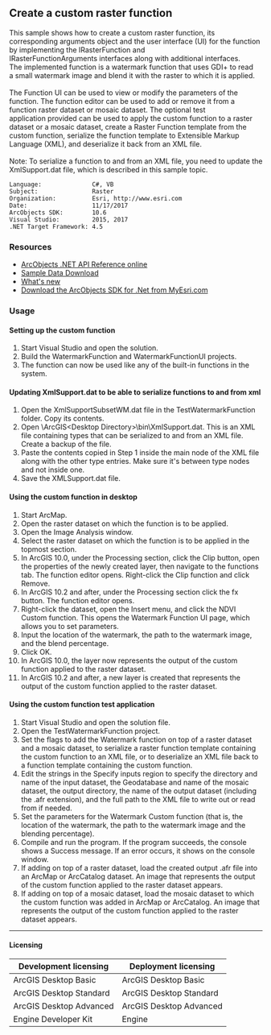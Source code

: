 ## Create a custom raster function

  <div xmlns="http://www.w3.org/1999/xhtml">This sample shows how to create a custom raster function, its corresponding arguments object and the user interface (UI) for the function by implementing the IRasterFunction and IRasterFunctionArguments interfaces along with additional interfaces. The implemented function is a watermark function that uses GDI+ to read a small watermark image and blend it with the raster to which it is applied.</div>
  <div xmlns="http://www.w3.org/1999/xhtml"> </div>
  <div xmlns="http://www.w3.org/1999/xhtml">The Function UI can be used to view or modify the parameters of the function. The function editor can be used to add or remove it from a function raster dataset or mosaic dataset. The optional test application provided can be used to apply the custom function to a raster dataset or a mosaic dataset, create a Raster Function template from the custom function, serialize the function template to Extensible Markup Language (XML), and deserialize it back from an XML file. </div>
  <div xmlns="http://www.w3.org/1999/xhtml"> </div>
  <div xmlns="http://www.w3.org/1999/xhtml">Note: To serialize a function to and from an XML file, you need to update the XmlSupport.dat file, which is described in this sample topic.</div>  


<!-- TODO: Fill this section below with metadata about this sample-->
```
Language:              C#, VB
Subject:               Raster
Organization:          Esri, http://www.esri.com
Date:                  11/17/2017
ArcObjects SDK:        10.6
Visual Studio:         2015, 2017
.NET Target Framework: 4.5
```

### Resources

* [ArcObjects .NET API Reference online](http://desktop.arcgis.com/en/arcobjects/latest/net/webframe.htm)  
* [Sample Data Download](../../releases)  
* [What's new](http://desktop.arcgis.com/en/arcobjects/latest/net/webframe.htm#91cabc68-2271-400a-8ff9-c7fb25108546.htm)  
* [Download the ArcObjects SDK for .Net from MyEsri.com](https://my.esri.com/)  

### Usage
#### Setting up the custom function  
1. Start Visual Studio and open the solution.  
1. Build the WatermarkFunction and WatermarkFunctionUI projects.  
1. The function can now be used like any of the built-in functions in the system.  

#### Updating XmlSupport.dat to be able to serialize functions to and from xml  
1. Open the XmlSupportSubsetWM.dat file in the TestWatermarkFunction folder. Copy its contents.  
1. Open <Program Files>\ArcGIS\<Desktop Directory>\bin\XmlSupport.dat. This is an XML file containing types that can be serialized to and from an XML file. Create a backup of the file.  
1. Paste the contents copied in Step 1 inside the main node of the XML file along with the other type entries. Make sure it's between type nodes and not inside one.  
1. Save the XMLSupport.dat file.  

#### Using the custom function in desktop  
1. Start ArcMap.  
1. Open the raster dataset on which the function is to be applied.  
1. Open the Image Analysis window.  
1. Select the raster dataset on which the function is to be applied in the topmost section.  
1. In ArcGIS 10.0, under the Processing section, click the Clip button, open the properties of the newly created layer, then navigate to the functions tab. The function editor opens. Right-click the Clip function and click Remove.  
1. In ArcGIS 10.2 and after, under the Processing section click the fx button. The function editor opens.  
1. Right-click the dataset, open the Insert menu, and click the NDVI Custom function. This opens the Watermark Function UI page, which allows you to set parameters.  
1. Input the location of the watermark, the path to the watermark image, and the blend percentage.  
1. Click OK.  
1. In ArcGIS 10.0, the layer now represents the output of the custom function applied to the raster dataset.  
1. In ArcGIS 10.2 and after, a new layer is created that represents the output of the custom function applied to the raster dataset.  

#### Using the custom function test application  
1. Start Visual Studio and open the solution file.  
1. Open the TestWatermarkFunction project.  
1. Set the flags to add the Watermark function on top of a raster dataset and a mosaic dataset, to serialize a raster function template containing the custom function to an XML file, or to deserialize an XML file back to a function template containing the custom function.  
1. Edit the strings in the Specify inputs region to specify the directory and name of the input dataset, the Geodatabase and name of the mosaic dataset, the output directory, the name of the output dataset (including the .afr extension), and the full path to the XML file to write out or read from if needed.   
1. Set the parameters for the Watermark Custom function (that is, the location of the watermark, the path to the watermark image and the blending percentage).  
1. Compile and run the program. If the program succeeds, the console shows a Success message. If an error occurs, it shows on the console window.  
1. If adding on top of a raster dataset, load the created output .afr file into an ArcMap or ArcCatalog dataset. An image that represents the output of the custom function applied to the raster dataset appears.  
1. If adding on top of a mosaic dataset, load the mosaic dataset to which the custom function was added in ArcMap or ArcCatalog. An image that represents the output of the custom function applied to the raster dataset appears.  









---------------------------------

#### Licensing  
| Development licensing | Deployment licensing | 
| ------------- | ------------- | 
| ArcGIS Desktop Basic | ArcGIS Desktop Basic |  
| ArcGIS Desktop Standard | ArcGIS Desktop Standard |  
| ArcGIS Desktop Advanced | ArcGIS Desktop Advanced |  
| Engine Developer Kit | Engine |  


